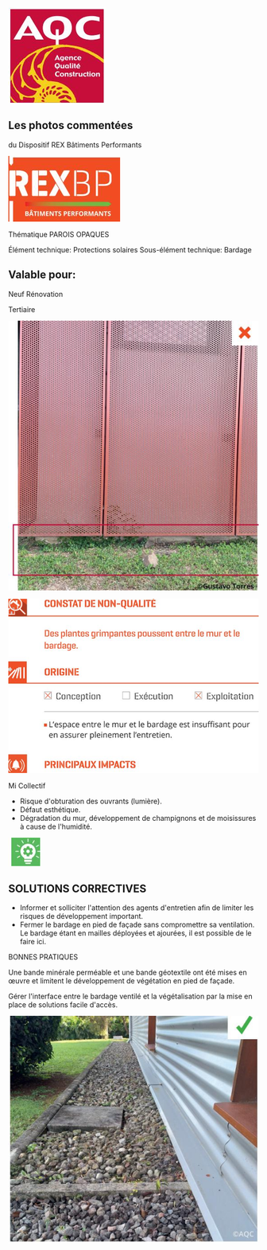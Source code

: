![](<images/Végétation et bardage bonne pratique/_page_0_Picture_0.jpeg>)

## Les photos commentées

du Dispositif REX Bâtiments Performants

![](<images/Végétation et bardage bonne pratique/_page_0_Picture_3.jpeg>)

Thématique PAROIS OPAQUES

Élément technique: Protections solaires Sous-élément technique: Bardage

## Valable pour:

 Neuf Rénovation

Tertiaire

![](<images/Végétation et bardage bonne pratique/_page_0_Picture_9.jpeg>)

![](<images/Végétation et bardage bonne pratique/_page_0_Picture_10.jpeg>)

 Mi Collectif

- Risque d'obturation des ouvrants (lumière).
- Défaut esthétique.
- Dégradation du mur, développement de champignons et de moisissures à cause de l'humidité.

![](<images/Végétation et bardage bonne pratique/_page_0_Picture_14.jpeg>)

## SOLUTIONS CORRECTIVES

- Informer et solliciter l'attention des agents d'entretien afin de limiter les risques de développement important.
- Fermer le bardage en pied de façade sans compromettre sa ventilation. Le bardage étant en mailles déployées et ajourées, il est possible de le faire ici.

BONNES PRATIQUES

Une bande minérale perméable et une bande géotextile ont été mises en œuvre et limitent le développement de végétation en pied de façade.

Gérer l'interface entre le bardage ventilé et la végétalisation par la mise en place de solutions facile d'accès.

![](<images/Végétation et bardage bonne pratique/_page_0_Picture_21.jpeg>)
